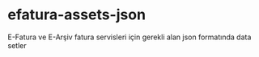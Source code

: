 # efatura-assets-json
E-Fatura ve E-Arşiv fatura servisleri için gerekli alan json formatında data setler
